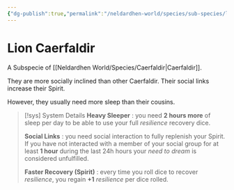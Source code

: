 ```yaml
---
{"dg-publish":true,"permalink":"/neldardhen-world/species/sub-species/lion-caerfaldir/"}
---
```


# Lion Caerfaldir
A Subspecie of [[Neldardhen World/Species/Caerfaldir\|Caerfaldir]].

They are more socially inclined than other Caerfaldir. Their social links increase their Spirit.  
  
However, they usually need more sleep than their cousins.
> [!sys] System Details
> **Heavy Sleeper** : you need **2 hours more** of sleep per day to be able to use your full _resilience_ recovery dice.
> 
> **Social Links** : you need social interaction to fully replenish your Spirit. If you have not interacted with a member of your social group for at least **1 hour** during the last 24h hours your _need to dream_ is considered unfulfilled.
> 
> **Faster Recovery (Spirit)** : every time you roll dice to recover _resilience_, you regain **+1** _resilience_ per dice rolled.
